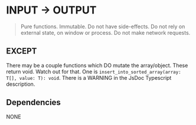 # INPUT -> OUTPUT

> Pure functions. Immutable.
> Do not have side-effects. Do not rely on external state, on window or process. Do not make network requests.

## EXCEPT

There may be a couple functions which DO mutate the array/object. These return void. Watch out for that. One is `insert_into_sorted_array(array: T[], value: T): void`. There is a WARNING in the JsDoc Typescript description.

## Dependencies

NONE
